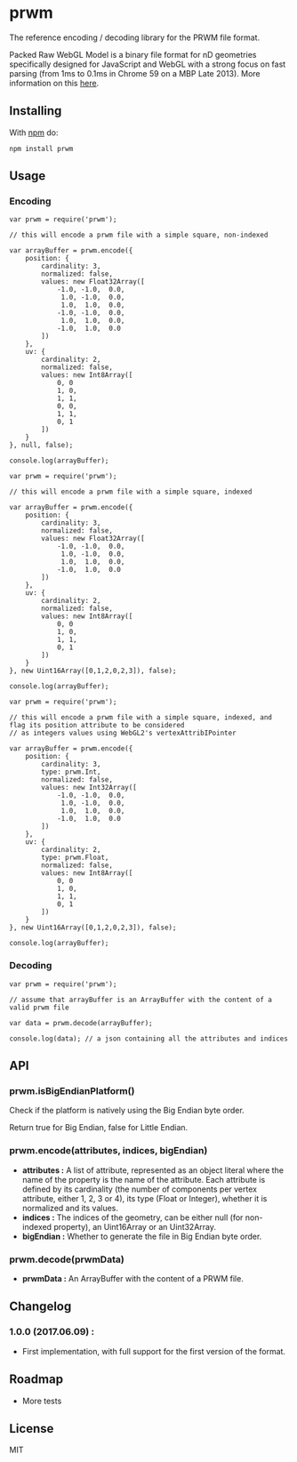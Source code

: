 # prwm

The reference encoding / decoding library for the PRWM file format.

Packed Raw WebGL Model is a binary file format for nD geometries specifically designed for JavaScript and WebGL with a strong focus on fast parsing (from 1ms to 0.1ms in Chrome 59 on a MBP Late 2013). More information on this [here](https://github.com/kchapelier/PRWM).

## Installing

With [npm](http://npmjs.org) do:

```
npm install prwm
```

## Usage

### Encoding

```
var prwm = require('prwm');

// this will encode a prwm file with a simple square, non-indexed

var arrayBuffer = prwm.encode({
    position: {
        cardinality: 3,
        normalized: false,
        values: new Float32Array([
            -1.0, -1.0,  0.0,
             1.0, -1.0,  0.0,
             1.0,  1.0,  0.0,
            -1.0, -1.0,  0.0,
             1.0,  1.0,  0.0,
            -1.0,  1.0,  0.0
        ])
    },
    uv: {
        cardinality: 2,
        normalized: false,
        values: new Int8Array([
            0, 0
            1, 0,
            1, 1,
            0, 0,
            1, 1,
            0, 1
        ])
    }
}, null, false);

console.log(arrayBuffer);
```

```
var prwm = require('prwm');

// this will encode a prwm file with a simple square, indexed

var arrayBuffer = prwm.encode({
    position: {
        cardinality: 3,
        normalized: false,
        values: new Float32Array([
            -1.0, -1.0,  0.0,
             1.0, -1.0,  0.0,
             1.0,  1.0,  0.0,
            -1.0,  1.0,  0.0
        ])
    },
    uv: {
        cardinality: 2,
        normalized: false,
        values: new Int8Array([
            0, 0
            1, 0,
            1, 1,
            0, 1
        ])
    }
}, new Uint16Array([0,1,2,0,2,3]), false);

console.log(arrayBuffer);
```

```
var prwm = require('prwm');

// this will encode a prwm file with a simple square, indexed, and flag its position attribute to be considered
// as integers values using WebGL2's vertexAttribIPointer

var arrayBuffer = prwm.encode({
    position: {
        cardinality: 3,
        type: prwm.Int,
        normalized: false,
        values: new Int32Array([
            -1.0, -1.0,  0.0,
             1.0, -1.0,  0.0,
             1.0,  1.0,  0.0,
            -1.0,  1.0,  0.0
        ])
    },
    uv: {
        cardinality: 2,
        type: prwm.Float,
        normalized: false,
        values: new Int8Array([
            0, 0
            1, 0,
            1, 1,
            0, 1
        ])
    }
}, new Uint16Array([0,1,2,0,2,3]), false);

console.log(arrayBuffer);
```

### Decoding

```
var prwm = require('prwm');

// assume that arrayBuffer is an ArrayBuffer with the content of a valid prwm file

var data = prwm.decode(arrayBuffer);

console.log(data); // a json containing all the attributes and indices
```

## API

### prwm.isBigEndianPlatform()

Check if the platform is natively using the Big Endian byte order.

Return true for Big Endian, false for Little Endian.

### prwm.encode(attributes, indices, bigEndian)

 * **attributes :** A list of attribute, represented as an object literal where the name of the property is the name of the attribute. Each attribute is defined by its cardinality (the number of components per vertex attribute, either 1, 2, 3 or 4), its type (Float or Integer), whether it is normalized and its values.
 * **indices :** The indices of the geometry, can be either null (for non-indexed property), an Uint16Array or an Uint32Array.
 * **bigEndian :** Whether to generate the file in Big Endian byte order.

### prwm.decode(prwmData)

 * **prwmData :** An ArrayBuffer with the content of a PRWM file.

## Changelog

### 1.0.0 (2017.06.09) :

 * First implementation, with full support for the first version of the format.

## Roadmap

 * More tests

## License

MIT
